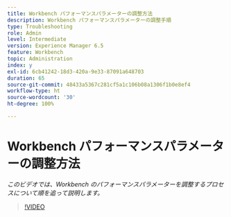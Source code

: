 ```yaml
---
title: Workbench パフォーマンスパラメーターの調整方法
description: Workbench パフォーマンスパラメーターの調整手順
type: Troubleshooting
role: Admin
level: Intermediate
version: Experience Manager 6.5
feature: Workbench
topic: Administration
index: y
exl-id: 6cb41242-18d3-420a-9e33-87091a648703
duration: 65
source-git-commit: 48433a5367c281cf5a1c106b08a1306f1b0e8ef4
workflow-type: ht
source-wordcount: '30'
ht-degree: 100%

---
```


# Workbench パフォーマンスパラメーターの調整方法

*このビデオでは、Workbench のパフォーマンスパラメーターを調整するプロセスについて順を追って説明します。*

>[!VIDEO](https://video.tv.adobe.com/v/3417894?quality=12&learn=on&captions=jpn)
